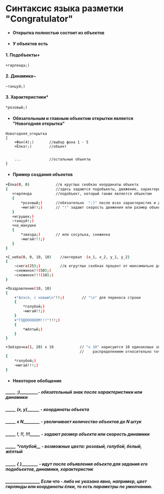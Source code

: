 # Синтаксис языка разметки "Congratulator"



+ #### Открытка полностью состоит из объектов
- #### У объектов есть 
 #### 1. Подобъекты+ 
 ```
+гирлянда;)
``` 
#### 2.  Динамика~ 
 ```
~танцуй;)
``` 
#### 3. Характеристики* 
 ```
*розовый;)
``` 

- #### Обязательным и главным объектом открытки является "Новогодняя открытка"

```
Новогодняя_открытка
{
    +Фон(4);)       //выбор фона 1 - 5
    +Ёлка!;)        //объект
   
    
    ...             //остальные объекты
}
```
- #### Пример создания объектов

 ```sh
+Ёлка(0, 0)            //в круглых скобках координаты объекта
{                      //здесь задаются подобъекты, движение, характеристики объекта
    +гирлянда           //подобъект, который также является объектом
    {
        *розовый;)      //обязательно  ";)" после всех характеристик и движения
        ~мигай!!;)      // "!" задают скорость движения или размер объекта
    }
    +игрушек;)
    ~танцуй!;)
    +на_макушке
    {
        *звезда;)       // или сосулька, снежинка
        ~мигай!!!;)
    }
}
```
```sh
+С_неба(0, 0, 10, 10)    //интервал  (х_1, х_2, y_1, y_2)
{
    ~снега(25);)         //в кгруглых скобках процент от максимально допустимого количества 
    ~снежинок!!(50);)
    ~снежинок!!!(10);)
}
```
```sh
+Поздравление(10, 10)
{
    +"Алэся, с новым\n"!!;)        // "\n" для переноса строки
    {
        *голубой;)
        ~мигай!!;)
    }
    +"ГОДООООООМ!!!"!!!;)
    {
        *жёлтый;)
    }
}
```
```sh
+Звёздочка(1, 20) x 10            // "x 10" нарисуются 10 одинаковых звёзд с равномерным  
                                  //    распределением относительно точки (1, 20)
{
    *голубой;)
    ~мигай!!!;)
}
```

- #### Некоторое обобщение

 ##### _____ **;)**_________- обязательный знак после *характеристики* или *динамики*
 ##### _____ **(x, y)**______    - координаты объекта 
 ##### _____ x N________       - увеличивает количество объектов до N штук
 ##### _____ !, !!, !!!_____  - задают размер объекта или скорость динамики
 ##### _____ *голубой__   - возможные цвета: розовый, голубой, белый, жёлтый
 ##### _____ { }________         - идут после объявления объекта для задания его подобъектов, динамики, характеристик
 ##### _________________ Если что - либо не указано явно, например, цвет гирлянды или координаты ёлки, то есть параметры по умолчанию.


